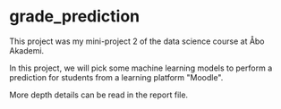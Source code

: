 # grade_prediction
This project was my mini-project 2 of the data science course at Åbo Akademi. 

In this project, we will pick some machine learning models to perform a prediction for students from a learning platform "Moodle". 

More depth details can be read in the report file.
